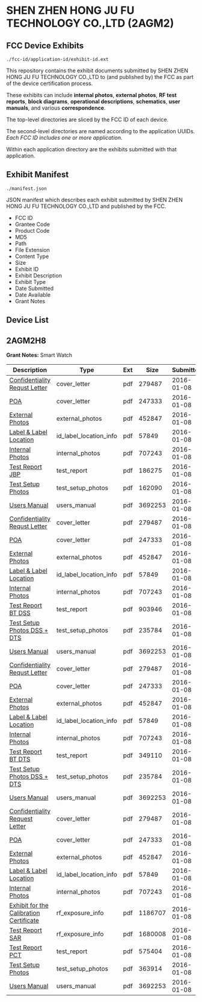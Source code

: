 # SHEN ZHEN HONG JU FU TECHNOLOGY CO.,LTD (2AGM2)
## FCC Device Exhibits

```
./fcc-id/application-id/exhibit-id.ext
```

This repository contains the exhibit documents submitted by SHEN ZHEN HONG JU FU TECHNOLOGY CO.,LTD to (and published by) the FCC as part of the device certification process.

These exhibits can include **internal photos**, **external photos**, **RF test reports**, **block diagrams**, **operational descriptions**, **schematics**, **user manuals**, and various **correspondence**.

The top-level directories are sliced by the FCC ID of each device.

The second-level directories are named according to the application UUIDs. *Each FCC ID includes one or more application.*

Within each application directory are the exhibits submitted with that application. 

## Exhibit Manifest

```
./manifest.json
```

JSON manifest which describes each exhibit submitted by SHEN ZHEN HONG JU FU TECHNOLOGY CO.,LTD and published by the FCC.

- FCC ID
- Grantee Code
- Product Code
- MD5
- Path
- File Extension
- Content Type
- Size
- Exhibit ID
- Exhibit Description
- Exhibit Type
- Date Submitted
- Date Available
- Grant Notes

## Device List
## 2AGM2H8
**Grant Notes:** Smart Watch

| Description | Type | Ext | Size | Submitted | Available |
| ----------- | ---- | --- | ---- | --------- | --------- |
| [Confidentiality Requst Letter](2AGM2H8/75a47a4316f919f7975c3247966bc136/2867116.pdf) | cover_letter | pdf | 279487 | 2016-01-08 | 2016-02-04 |
| [POA](2AGM2H8/75a47a4316f919f7975c3247966bc136/2867117.pdf) | cover_letter | pdf | 247333 | 2016-01-08 | 2016-02-04 |
| [External Photos](2AGM2H8/75a47a4316f919f7975c3247966bc136/2867113.pdf) | external_photos | pdf | 452847 | 2016-01-08 | 2016-02-04 |
| [Label & Label Location](2AGM2H8/75a47a4316f919f7975c3247966bc136/2867115.pdf) | id_label_location_info | pdf | 57849 | 2016-01-08 | 2016-02-04 |
| [Internal Photos](2AGM2H8/75a47a4316f919f7975c3247966bc136/2867114.pdf) | internal_photos | pdf | 707243 | 2016-01-08 | 2016-02-04 |
| [Test Report JBP](2AGM2H8/75a47a4316f919f7975c3247966bc136/2867171.pdf) | test_report | pdf | 186275 | 2016-01-08 | 2016-02-04 |
| [Test Setup Photos](2AGM2H8/75a47a4316f919f7975c3247966bc136/2867174.pdf) | test_setup_photos | pdf | 162090 | 2016-01-08 | 2016-02-04 |
| [Users Manual](2AGM2H8/75a47a4316f919f7975c3247966bc136/2867134.pdf) | users_manual | pdf | 3692253 | 2016-01-08 | 2016-02-04 |
| [Confidentiality Requst Letter](2AGM2H8/4a3adc02cb3f592c659400350d9de5fa/2867116.pdf) | cover_letter | pdf | 279487 | 2016-01-08 | 2016-02-04 |
| [POA](2AGM2H8/4a3adc02cb3f592c659400350d9de5fa/2867117.pdf) | cover_letter | pdf | 247333 | 2016-01-08 | 2016-02-04 |
| [External Photos](2AGM2H8/4a3adc02cb3f592c659400350d9de5fa/2867113.pdf) | external_photos | pdf | 452847 | 2016-01-08 | 2016-02-04 |
| [Label & Label Location](2AGM2H8/4a3adc02cb3f592c659400350d9de5fa/2867115.pdf) | id_label_location_info | pdf | 57849 | 2016-01-08 | 2016-02-04 |
| [Internal Photos](2AGM2H8/4a3adc02cb3f592c659400350d9de5fa/2867114.pdf) | internal_photos | pdf | 707243 | 2016-01-08 | 2016-02-04 |
| [Test Report BT DSS](2AGM2H8/4a3adc02cb3f592c659400350d9de5fa/2867158.pdf) | test_report | pdf | 903946 | 2016-01-08 | 2016-02-04 |
| [Test Setup Photos DSS + DTS](2AGM2H8/4a3adc02cb3f592c659400350d9de5fa/2867133.pdf) | test_setup_photos | pdf | 235784 | 2016-01-08 | 2016-02-04 |
| [Users Manual](2AGM2H8/4a3adc02cb3f592c659400350d9de5fa/2867134.pdf) | users_manual | pdf | 3692253 | 2016-01-08 | 2016-02-04 |
| [Confidentiality Requst Letter](2AGM2H8/f183671e8bc2cd5486e60ba2dce91128/2867116.pdf) | cover_letter | pdf | 279487 | 2016-01-08 | 2016-02-04 |
| [POA](2AGM2H8/f183671e8bc2cd5486e60ba2dce91128/2867117.pdf) | cover_letter | pdf | 247333 | 2016-01-08 | 2016-02-04 |
| [External Photos](2AGM2H8/f183671e8bc2cd5486e60ba2dce91128/2867113.pdf) | external_photos | pdf | 452847 | 2016-01-08 | 2016-02-04 |
| [Label & Label Location](2AGM2H8/f183671e8bc2cd5486e60ba2dce91128/2867115.pdf) | id_label_location_info | pdf | 57849 | 2016-01-08 | 2016-02-04 |
| [Internal Photos](2AGM2H8/f183671e8bc2cd5486e60ba2dce91128/2867114.pdf) | internal_photos | pdf | 707243 | 2016-01-08 | 2016-02-04 |
| [Test Report BT DTS](2AGM2H8/f183671e8bc2cd5486e60ba2dce91128/2867132.pdf) | test_report | pdf | 349110 | 2016-01-08 | 2016-02-04 |
| [Test Setup Photos DSS + DTS](2AGM2H8/f183671e8bc2cd5486e60ba2dce91128/2867133.pdf) | test_setup_photos | pdf | 235784 | 2016-01-08 | 2016-02-04 |
| [Users Manual](2AGM2H8/f183671e8bc2cd5486e60ba2dce91128/2867134.pdf) | users_manual | pdf | 3692253 | 2016-01-08 | 2016-02-04 |
| [Confidentiality Request Letter](2AGM2H8/f8e824e9f6c847aea5bca153107729ec/2867116.pdf) | cover_letter | pdf | 279487 | 2016-01-08 | 2016-02-04 |
| [POA](2AGM2H8/f8e824e9f6c847aea5bca153107729ec/2867117.pdf) | cover_letter | pdf | 247333 | 2016-01-08 | 2016-02-04 |
| [External Photos](2AGM2H8/f8e824e9f6c847aea5bca153107729ec/2867113.pdf) | external_photos | pdf | 452847 | 2016-01-08 | 2016-02-04 |
| [Label & Label Location](2AGM2H8/f8e824e9f6c847aea5bca153107729ec/2867115.pdf) | id_label_location_info | pdf | 57849 | 2016-01-08 | 2016-02-04 |
| [Internal Photos](2AGM2H8/f8e824e9f6c847aea5bca153107729ec/2867114.pdf) | internal_photos | pdf | 707243 | 2016-01-08 | 2016-02-04 |
| [Exhibit for the Calibration Certificate](2AGM2H8/f8e824e9f6c847aea5bca153107729ec/2867112.pdf) | rf_exposure_info | pdf | 1186707 | 2016-01-08 | 2016-02-04 |
| [Test Report SAR](2AGM2H8/f8e824e9f6c847aea5bca153107729ec/2867118.pdf) | rf_exposure_info | pdf | 1680008 | 2016-01-08 | 2016-02-04 |
| [Test Report PCT](2AGM2H8/f8e824e9f6c847aea5bca153107729ec/2867119.pdf) | test_report | pdf | 575404 | 2016-01-08 | 2016-02-04 |
| [Test Setup Photos](2AGM2H8/f8e824e9f6c847aea5bca153107729ec/2867120.pdf) | test_setup_photos | pdf | 363914 | 2016-01-08 | 2016-02-04 |
| [Users Manual](2AGM2H8/f8e824e9f6c847aea5bca153107729ec/2867134.pdf) | users_manual | pdf | 3692253 | 2016-01-08 | 2016-02-04 |
